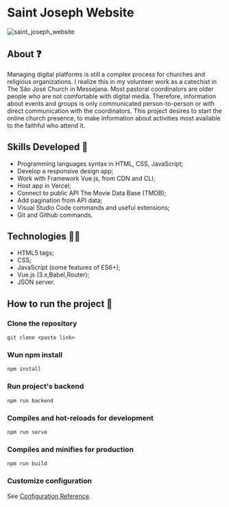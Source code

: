 # Saint Joseph Website

![saint_joseph_website](https://user-images.githubusercontent.com/112260675/200198625-1f24de65-f8b0-4f94-9e3d-f6db0dd73f20.png)

## About ❓

Managing digital platforms is still a complex process for churches and religious organizations. I realize this in my volunteer work as a catechist in The São José Church in Messejana. Most pastoral coordinators are older people who are not comfortable with digital media. Therefore, information about events and groups is only communicated person-to-person or with direct communication with the coordinators. This project desires to start the online church presence, to make information about activities most available to the faithful who attend it.

## Skills Developed 🧠

<ul>
  <li>Programming languages syntax in HTML, CSS, JavaScript;</li>
  <li>Develop a responsive design app;</li>
  <li>Work with Framework Vue.js, from CDN and CLI; </li>
  <li>Host app in Vercel;</li>
  <li>Connect to public API The Movie Data Base (TMDB);</li>
  <li>Add pagination from API data;</li>
  <li>Visual Studio Code commands and useful extensions;</li>
  <li>Git and Github commands.</li>
</ul>

## Technologies 👩‍💻

<ul>
  <li> HTML5 tags;</li>
  <li> CSS;</li>
  <li> JavaScript (some features of ES6+);</li>
  <li> Vue.js (3.x,Babel,Router);</li>
  <li> JSON server.</li>
 </ul>
 

## How to run the project 👀

### Clone the repository

```
git clone <paste link>
```

### Wun npm install
```
npm install
```

### Run project's backend
```
npm run backend
```

### Compiles and hot-reloads for development
```
npm run serve
```

### Compiles and minifies for production
```
npm run build
```

### Customize configuration
See [Configuration Reference](https://cli.vuejs.org/config/).
